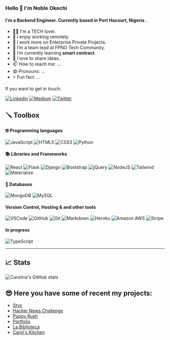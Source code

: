 ### Hello 👋 I'm Noble Okechi

#### I'm a Backend Engineer. Currently based in Port Hacourt, Nigeria .
- 🕵🏻‍ I'm a TECH lover.
- 🌱 I enjoy working remotely.
- 🤔 I work more on Enterprise Private Projects.
- 🔭 I’m a team lead at FPNO Tech Community.
- 👯 I’m currently learning **smart contract**.
- 💬 I love to share ideas.
- 📫 How to reach me: ...
- 😄 Pronouns: ...
- ⚡ Fun fact: ...

If you want to get in touch:

[![Linkedin](https://img.shields.io/badge/LinkedIn-0077B5?style=for-the-badge&logo=linkedin&logoColor=white)](www.linkedin.com/in/noble-okechi)
[![Medium](https://img.shields.io/badge/Medium-12100E?style=for-the-badge&logo=medium&logoColor=white)](https://ccobo.medium.com/)
[![Twitter](https://img.shields.io/badge/Twitter-1DA1F2?style=for-the-badge&logo=twitter&logoColor=white)](https://twitter.com/noble_okechi)


## 🪛 Toolbox

#### 🤓  Programming languages 

![JavaScript](https://img.shields.io/badge/JavaScript-F7DF1E?style=for-the-badge&logo=javascript&logoColor=black)
![HTML5](https://img.shields.io/badge/HTML5-E34F26?style=for-the-badge&logo=html5&logoColor=white)
![CSS3](https://img.shields.io/badge/CSS3-1572B6?style=for-the-badge&logo=css3&logoColor=white)
![Python](https://img.shields.io/badge/Python-14354C?style=for-the-badge&logo=python&logoColor=white)


#### 📚 Libraries and Frameworks
![React](https://img.shields.io/badge/React%20-%231572B6.svg?&style=for-the-badge&logo=React&logoColor=CCC)
![Flask](https://img.shields.io/badge/Flask%20-%23000000.svg?&style=for-the-badge&logo=Flask&logoColor=FFFFFF)
![Django](https://img.shields.io/badge/Django%20-%23092E20.svg?&style=for-the-badge&logo=Django&logoColor=FFFFFF)
![Bootstrap](https://img.shields.io/badge/Bootstrap-563D7C?style=for-the-badge&logo=bootstrap&logoColor=white)
![jQuery](https://img.shields.io/badge/jQuery%20-%231E2E3B.svg?&style=for-the-badge&logo=jQuery&logoColor=21ACE2)
![NodeJS](https://img.shields.io/badge/Node.js-43853D?style=for-the-badge&logo=node.js&logoColor=white)
![Tailwind](https://img.shields.io/badge/Tailwind_CSS-38B2AC?style=for-the-badge&logo=tailwind-css&logoColor=white)
![Materialize](https://img.shields.io/badge/Materialize%20-%23EE6E73.svg?&style=for-the-badge&logo=Materialize&logoColor=FFFFFF)

#### 📖  Databases
![MongoDB](https://img.shields.io/badge/MongoDB%20-%233F2E1E.svg?&style=for-the-badge&logo=MongoDB&logoColor=47A248)
![MySQL](https://img.shields.io/badge/MySQL%20-%2300758F.svg?&style=for-the-badge&logo=MySQL&logoColor=FFFFFF)

#### Version Control, Hosting & and other tools 
![VSCode](https://img.shields.io/badge/VSCode%20-%232B2B30.svg?&style=for-the-badge&logo=Visual%20Studio%20Code&logoColor=007ACC) 
![GitHub](https://img.shields.io/badge/GitHub%20-%23181717.svg?&style=for-the-badge&logo=GitHub&logoColor=FFFFFF)
![Git](https://img.shields.io/badge/Git%20-%23302F2F.svg?&style=for-the-badge&logo=Git&logoColor=F05032) 
![Markdown](https://img.shields.io/badge/markdown-%23000000.svg?&style=for-the-badge&logo=markdown&logoColor=white)
![Heroku](https://img.shields.io/badge/Heroku%20-%23430098.svg?&style=for-the-badge&logo=Heroku&logoColor=FFFFFF) 
![Amazon AWS](https://img.shields.io/badge/Amazon%20AWS%20-%23232F3E.svg?&style=for-the-badge&logo=Amazon%20AWS&logoColor=FF9900) 
![Stripe](https://img.shields.io/badge/Stripe%20-%23646EDE.svg?&style=for-the-badge&logo=Stripe&logoColor=FFFFFF) 

#### In progress
![TypeScript](https://img.shields.io/badge/-TypeScript-blue)

---
## 📈 Stats

![Carolina's GitHub stats](https://github-readme-stats.vercel.app/api?username=carolinacobo&theme=omni&show_icons=true)

## 😎 Here you have some of recent my projects: 
- [Styx](https://styx-shoes.herokuapp.com/)
- [Hacker News Challenge](https://hacker-news-challenge.vercel.app/)
- [Puppy Rush](https://carolinacobo.github.io/puppy-rush/)
- [Portfolio](https://www.carolinacobo.com/)
- [La Biblioteca](https://la-biblioteca-ms3.herokuapp.com/)
- [Carol's Kitchen](https://carolinacobo.github.io/CarolsKitchen/)




<!--
**noblefresh/noblefresh** is a ✨ _special_ ✨ repository because its `README.md` (this file) appears on your GitHub profile.

Here are some ideas to get you started:

- 🔭 I’m currently working on ...
- 🌱 I’m currently learning ...
- 👯 I’m looking to collaborate on ...
- 🤔 I’m looking for help with ...
- 💬 Ask me about ...
- 📫 How to reach me: ...
- 😄 Pronouns: ...
- ⚡ Fun fact: ...
-->
